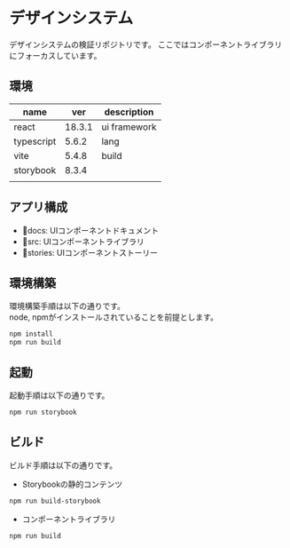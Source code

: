 # デザインシステム

デザインシステムの検証リポジトリです。
ここではコンポーネントライブラリにフォーカスしています。

## 環境

|name|ver|description|
|---|---|---|
|react|18.3.1|ui framework|
|typescript|5.6.2|lang|
|vite|5.4.8|build|
|storybook|8.3.4||
||||

## アプリ構成

* :file_folder:docs: UIコンポーネントドキュメント
* :file_folder:src: UIコンポーネントライブラリ
* :file_folder:stories: UIコンポーネントストーリー

## 環境構築

環境構築手順は以下の通りです。  
node, npmがインストールされていることを前提とします。

```sh
npm install
npm run build
```

## 起動

起動手順は以下の通りです。

```sh
npm run storybook
```

## ビルド

ビルド手順は以下の通りです。

* Storybookの静的コンテンツ
```sh
npm run build-storybook
```

* コンポーネントライブラリ
```sh
npm run build
```

